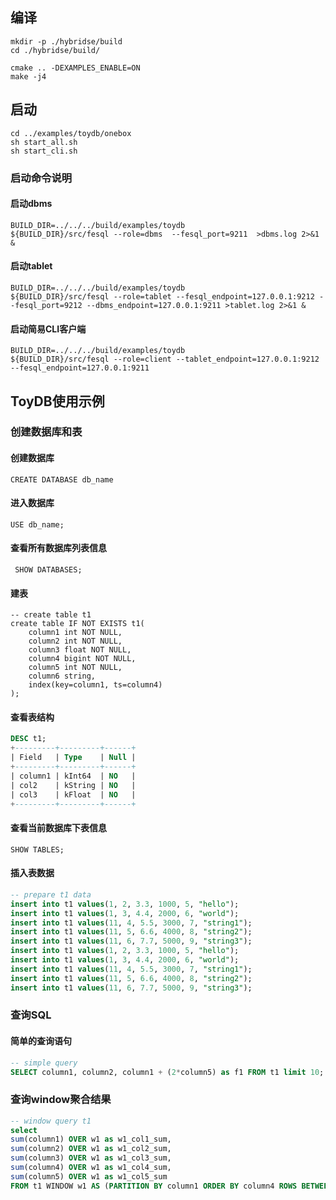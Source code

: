 
## 编译
```shell
mkdir -p ./hybridse/build
cd ./hybridse/build/

cmake .. -DEXAMPLES_ENABLE=ON
make -j4
```

## 启动
```shell
cd ../examples/toydb/onebox
sh start_all.sh
sh start_cli.sh
```

### 启动命令说明

#### 启动dbms
```shell script
BUILD_DIR=../../../build/examples/toydb
${BUILD_DIR}/src/fesql --role=dbms  --fesql_port=9211  >dbms.log 2>&1 &
```

#### 启动tablet

```shell script
BUILD_DIR=../../../build/examples/toydb
${BUILD_DIR}/src/fesql --role=tablet --fesql_endpoint=127.0.0.1:9212 --fesql_port=9212 --dbms_endpoint=127.0.0.1:9211 >tablet.log 2>&1 &
```
#### 启动简易CLI客户端
```shell
BUILD_DIR=../../../build/examples/toydb
${BUILD_DIR}/src/fesql --role=client --tablet_endpoint=127.0.0.1:9212 --fesql_endpoint=127.0.0.1:9211
```


## ToyDB使用示例

### 创建数据库和表
#### 创建数据库

```mysql
CREATE DATABASE db_name
```

#### 进入数据库

```MYSQL
USE db_name;
```

#### 查看所有数据库列表信息

```mysql
 SHOW DATABASES;
```

#### 建表

```mysql
-- create table t1
create table IF NOT EXISTS t1(
    column1 int NOT NULL,
    column2 int NOT NULL,
    column3 float NOT NULL,
    column4 bigint NOT NULL,
    column5 int NOT NULL,
    column6 string,
    index(key=column1, ts=column4)
);
```

#### 查看表结构

```SQL
DESC t1;
+---------+---------+------+
| Field   | Type    | Null |
+---------+---------+------+
| column1 | kInt64  | NO   |
| col2    | kString | NO   |
| col3    | kFloat  | NO   |
+---------+---------+------+
```

#### 查看当前数据库下表信息

```mysql
SHOW TABLES;
```

#### 插入表数据

```SQL
-- prepare t1 data 
insert into t1 values(1, 2, 3.3, 1000, 5, "hello");
insert into t1 values(1, 3, 4.4, 2000, 6, "world");
insert into t1 values(11, 4, 5.5, 3000, 7, "string1");
insert into t1 values(11, 5, 6.6, 4000, 8, "string2");
insert into t1 values(11, 6, 7.7, 5000, 9, "string3");
insert into t1 values(1, 2, 3.3, 1000, 5, "hello");
insert into t1 values(1, 3, 4.4, 2000, 6, "world");
insert into t1 values(11, 4, 5.5, 3000, 7, "string1");
insert into t1 values(11, 5, 6.6, 4000, 8, "string2");
insert into t1 values(11, 6, 7.7, 5000, 9, "string3");
```



### 查询SQL

#### 简单的查询语句
```sql
-- simple query 
SELECT column1, column2, column1 + (2*column5) as f1 FROM t1 limit 10;
```

### 查询window聚合结果

```sql
-- window query t1
select
sum(column1) OVER w1 as w1_col1_sum, 
sum(column2) OVER w1 as w1_col2_sum, 
sum(column3) OVER w1 as w1_col3_sum, 
sum(column4) OVER w1 as w1_col4_sum, 
sum(column5) OVER w1 as w1_col5_sum 
FROM t1 WINDOW w1 AS (PARTITION BY column1 ORDER BY column4 ROWS BETWEEN 3000 PRECEDING AND CURRENT ROW) limit 100;

```
